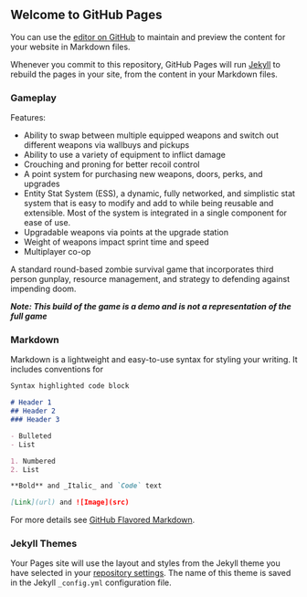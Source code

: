 ## Welcome to GitHub Pages

You can use the [editor on GitHub](https://github.com/Zoobop/Zombie-Survival/edit/gh-pages/index.md) to maintain and preview the content for your website in Markdown files.

Whenever you commit to this repository, GitHub Pages will run [Jekyll](https://jekyllrb.com/) to rebuild the pages in your site, from the content in your Markdown files.

### Gameplay

Features:

  - Ability to swap between multiple equipped weapons and switch out different weapons via wallbuys and pickups
  - Ability to use a variety of equipment to inflict damage
  - Crouching and proning for better recoil control
  - A point system for purchasing new weapons, doors, perks, and upgrades
  - Entity Stat System (ESS), a dynamic, fully networked,  and simplistic stat system that is easy to modify and add to while being reusable and extensible. Most of the system       is integrated in a single component for ease of use.
  - Upgradable weapons via points at the upgrade station
  - Weight of weapons impact sprint time and speed
  - Multiplayer co-op


A standard round-based zombie survival game that incorporates third person gunplay, resource management, and strategy to defending against impending doom.

_**Note: This build of the game is a demo and is not a representation of the full game**_

### Markdown

Markdown is a lightweight and easy-to-use syntax for styling your writing. It includes conventions for

```markdown
Syntax highlighted code block

# Header 1
## Header 2
### Header 3

- Bulleted
- List

1. Numbered
2. List

**Bold** and _Italic_ and `Code` text

[Link](url) and ![Image](src)
```

For more details see [GitHub Flavored Markdown](https://guides.github.com/features/mastering-markdown/).

### Jekyll Themes

Your Pages site will use the layout and styles from the Jekyll theme you have selected in your [repository settings](https://github.com/Zoobop/Zombie-Survival/settings/pages). The name of this theme is saved in the Jekyll `_config.yml` configuration file.

